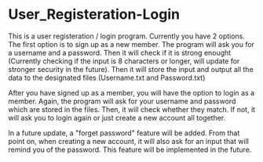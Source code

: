 # User_Registeration-Login

This is a user registeration / login program. Currently you have 2 options. The first option is to sign up as a new member. The program will ask you for a username and a password. Then it will check if it is strong enought (Currently checking if the input is 8 characters or longer, will update for stronger security in the future). Then it will store the input and output all the data to the designated files (Username.txt  and  Password.txt)

After you have signed up as a member, you will have the option to login as a member. Again, the program will ask for your username and password which are stored in the files. Then, it will check whether they match. If not, it will ask you to login again or just create a new account all together.

In a future update, a "forget password" feature will be added. From that point on, when creating a new account, it will also ask for an input that will remind you of the password. This feature will be implemented in the future.